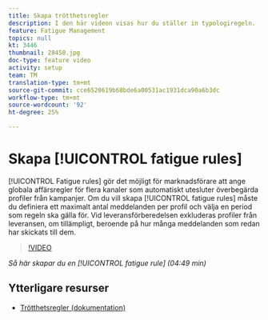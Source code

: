 ```yaml
---
title: Skapa trötthetsregler
description: I den här videon visas hur du ställer in typologiregeln.
feature: Fatigue Management
topics: null
kt: 3446
thumbnail: 28450.jpg
doc-type: feature video
activity: setup
team: TM
translation-type: tm+mt
source-git-commit: cce6520619b68bde6a00531ac1931dca90a6b3dc
workflow-type: tm+mt
source-wordcount: '92'
ht-degree: 25%

---
```



# Skapa [!UICONTROL fatigue rules]

[!UICONTROL Fatigue rules] gör det möjligt för marknadsförare att ange globala affärsregler för flera kanaler som automatiskt utesluter överbegärda profiler från kampanjer.
Om du vill skapa [!UICONTROL fatigue rules] måste du definiera ett maximalt antal meddelanden per profil och välja en period som regeln ska gälla för. Vid leveransförberedelsen exkluderas profiler från leveransen, om tillämpligt, beroende på hur många meddelanden som redan har skickats till dem.

>[!VIDEO](https://video.tv.adobe.com/v/28450?quality=12)

*Så här skapar du en  [!UICONTROL fatigue rule] (04:49 min)*

## Ytterligare resurser

* [Trötthetsregler (dokumentation)](https://experienceleague.adobe.com/docs/campaign-standard/using/testing-and-sending/working-with-typology-rules/fatigue-rules.html)
